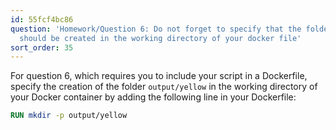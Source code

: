 ```yaml
---
id: 55fcf4bc86
question: 'Homework/Question 6: Do not forget to specify that the folder output/yellow
  should be created in the working directory of your docker file'
sort_order: 35
---
```


For question 6, which requires you to include your script in a Dockerfile, specify the creation of the folder `output/yellow` in the working directory of your Docker container by adding the following line in your Dockerfile:

```Dockerfile
RUN mkdir -p output/yellow
```
